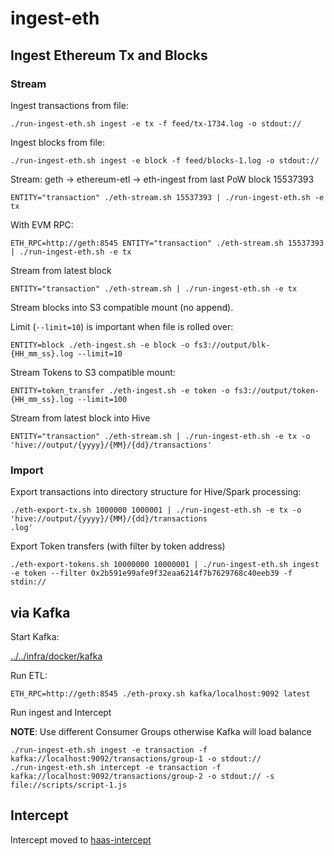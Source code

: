 # ingest-eth

## Ingest Ethereum Tx and Blocks


### Stream 

Ingest transactions from file:
```
./run-ingest-eth.sh ingest -e tx -f feed/tx-1734.log -o stdout://
```

Ingest blocks from file:
```
./run-ingest-eth.sh ingest -e block -f feed/blocks-1.log -o stdout://
```

Stream: geth -> ethereum-etl -> eth-ingest from last PoW block 15537393

```
ENTITY="transaction" ./eth-stream.sh 15537393 | ./run-ingest-eth.sh -e tx
```

With EVM RPC:
```
ETH_RPC=http://geth:8545 ENTITY="transaction" ./eth-stream.sh 15537393 | ./run-ingest-eth.sh -e tx
```


Stream from latest block

```
ENTITY="transaction" ./eth-stream.sh | ./run-ingest-eth.sh -e tx
```

Stream blocks into S3 compatible mount (no append).

Limit (`--limit=10`) is important when file is rolled over:

```
ENTITY=block ./eth-ingest.sh -e block -o fs3://output/blk-{HH_mm_ss}.log --limit=10
```

Stream Tokens to S3 compatible mount:

```
ENTITY=token_transfer ./eth-ingest.sh -e token -o fs3://output/token-{HH_mm_ss}.log --limit=100
```

Stream from latest block into Hive

```
ENTITY="transaction" ./eth-stream.sh | ./run-ingest-eth.sh -e tx -o 'hive://output/{yyyy}/{MM}/{dd}/transactions'
```

### Import

Export transactions into directory structure for Hive/Spark processing:

```
./eth-export-tx.sh 1000000 1000001 | ./run-ingest-eth.sh -e tx -o 'hive://output/{yyyy}/{MM}/{dd}/transactions
.log'
```

Export Token transfers (with filter by token address)

```
./eth-export-tokens.sh 10000000 10000001 | ./run-ingest-eth.sh ingest -e token --filter 0x2b591e99afe9f32eaa6214f7b7629768c40eeb39 -f stdin://
```

## via Kafka

Start Kafka:

[../../infra/docker/kafka](../../infra/docker/kafka)

Run ETL:
```
ETH_RPC=http://geth:8545 ./eth-proxy.sh kafka/localhost:9092 latest
```

Run ingest and Intercept 

__NOTE__: Use different Consumer Groups otherwise Kafka will load balance

```
./run-ingest-eth.sh ingest -e transaction -f kafka://localhost:9092/transactions/group-1 -o stdout://
./run-ingest-eth.sh intercept -e transaction -f kafka://localhost:9092/transactions/group-2 -o stdout:// -s file://scripts/script-1.js
```


## Intercept

Intercept moved to [haas-intercept](../../haas-intercept/README.md)